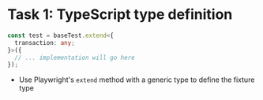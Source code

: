 # Task 1: TypeScript type definition

```typescript
const test = baseTest.extend<{
  transaction: any;
}>({
  // ... implementation will go here
});
```

- Use Playwright's `extend` method with a generic type to define the fixture type

